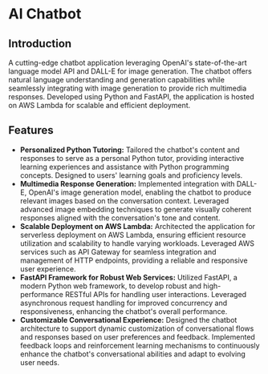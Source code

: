 # AI Chatbot

## Introduction
A cutting-edge chatbot application leveraging OpenAI's state-of-the-art language model API and
DALL-E for image generation. The chatbot offers natural language understanding and generation capabilities while
seamlessly integrating with image generation to provide rich multimedia responses. Developed using Python and FastAPI,
the application is hosted on AWS Lambda for scalable and efficient deployment.

## Features
- **Personalized Python Tutoring:** Tailored the chatbot's content and responses to serve as a personal Python tutor, providing interactive learning experiences and assistance with Python programming concepts. Designed to users' learning goals and proficiency levels.
- **Multimedia Response Generation:** Implemented integration with DALL-E, OpenAI's image generation model, enabling the chatbot to produce relevant images based on the conversation context. Leveraged advanced image embedding techniques to generate visually coherent responses aligned with the conversation's tone and content.
- **Scalable Deployment on AWS Lambda:** Architected the application for serverless deployment on AWS Lambda, ensuring efficient resource utilization and scalability to handle varying workloads. Leveraged AWS services such as API Gateway for seamless integration and management of HTTP endpoints, providing a reliable and responsive user experience.
- **FastAPI Framework for Robust Web Services:**  Utilized FastAPI, a modern Python web framework, to develop robust and high-performance RESTful APIs for handling user interactions. Leveraged asynchronous request handling for improved concurrency and responsiveness, enhancing the chatbot's overall performance.
- **Customizable Conversational Experience:** Designed the chatbot architecture to support dynamic customization of conversational flows and responses based on user preferences and feedback. Implemented feedback loops and reinforcement learning mechanisms to continuously enhance the chatbot's conversational abilities and adapt to evolving user needs.



